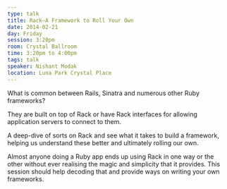 ```yaml
---
type: talk
title: Rack—A Framework to Roll Your Own
date: 2014-02-21
day: Friday
session: 3:20pm
room: Crystal Ballroom
time: 3:20pm to 4:00pm 
tags: talk
speaker: Nishant Modak
location: Luna Park Crystal Place
---
```


What is common between Rails, Sinatra and numerous other Ruby frameworks?

They are built on top of Rack or have Rack interfaces for allowing application servers to connect to them.

A deep-dive of sorts on Rack and see what it takes to build a framework, helping us understand these better and ultimately rolling our own.

Almost anyone doing a Ruby app ends up using Rack in one way or the other without ever realising the magic and simplicity that it provides. This session should help decoding that and provide ways on writing your own frameworks.
